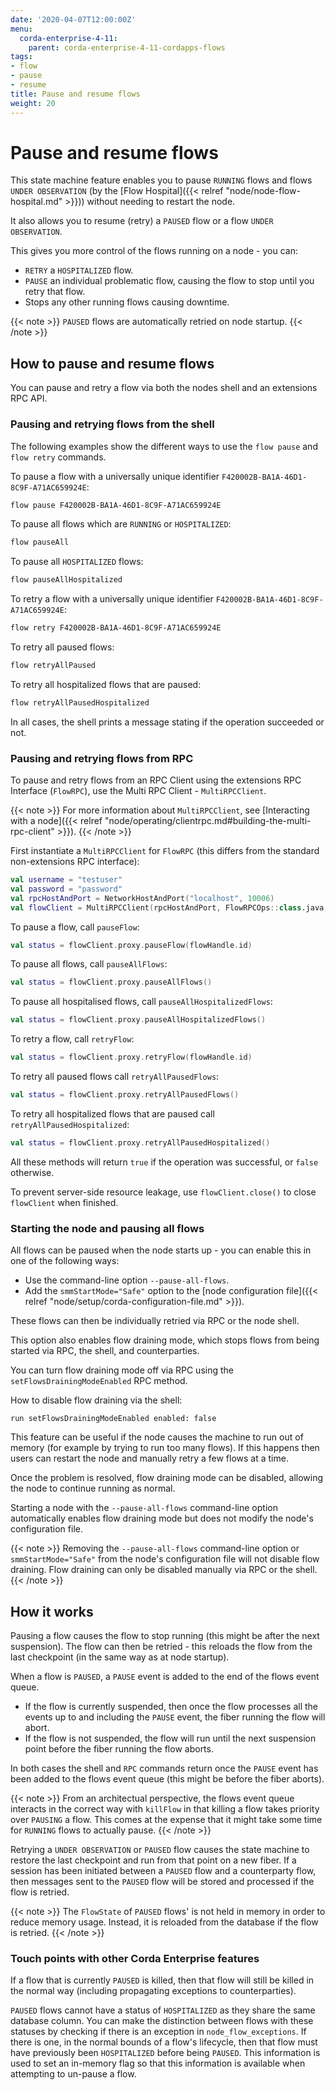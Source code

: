 ```yaml
---
date: '2020-04-07T12:00:00Z'
menu:
  corda-enterprise-4-11:
    parent: corda-enterprise-4-11-cordapps-flows
tags:
- flow
- pause
- resume
title: Pause and resume flows
weight: 20
---
```


# Pause and resume flows

This state machine feature enables you to pause `RUNNING` flows and flows `UNDER OBSERVATION` (by the [Flow Hospital]({{< relref "node/node-flow-hospital.md" >}})) without needing to restart the node.

It also allows you to resume (retry) a `PAUSED` flow or a flow `UNDER OBSERVATION`.

This gives you more control of the flows running on a node - you can:

* `RETRY` a `HOSPITALIZED` flow.
* `PAUSE` an individual problematic flow, causing the flow to stop until you retry that flow.
* Stops any other running flows causing downtime.

{{< note >}}
`PAUSED` flows are automatically retried on node startup.
{{< /note >}}

## How to pause and resume flows

You can pause and retry a flow via both the nodes shell and an extensions RPC API.

### Pausing and retrying flows from the shell

The following examples show the different ways to use the `flow pause` and `flow retry` commands.

To pause a flow with a universally unique identifier `F420002B-BA1A-46D1-8C9F-A71AC659924E`:

```bash
flow pause F420002B-BA1A-46D1-8C9F-A71AC659924E
```

To pause all flows which are `RUNNING` or `HOSPITALIZED`:

```bash
flow pauseAll
```

To pause all `HOSPITALIZED` flows:

```bash
flow pauseAllHospitalized
```

To retry a flow with a universally unique identifier `F420002B-BA1A-46D1-8C9F-A71AC659924E`:

```bash
flow retry F420002B-BA1A-46D1-8C9F-A71AC659924E
```

To retry all paused flows:

```bash
flow retryAllPaused
```

To retry all hospitalized flows that are paused:

```bash
flow retryAllPausedHospitalized
```

In all cases, the shell prints a message stating if the operation succeeded or not.

### Pausing and retrying flows from RPC

To pause and retry flows from an RPC Client using the extensions RPC Interface (`FlowRPC`), use the Multi RPC Client - `MultiRPCClient`.

{{< note >}}
For more information about `MultiRPCClient`, see [Interacting with a node]({{< relref "node/operating/clientrpc.md#building-the-multi-rpc-client" >}}).
{{< /note >}}

First instantiate a `MultiRPCClient` for `FlowRPC` (this differs from the standard non-extensions RPC interface):

```kotlin
val username = "testuser"
val password = "password"
val rpcHostAndPort = NetworkHostAndPort("localhost", 10006)
val flowClient = MultiRPCClient(rpcHostAndPort, FlowRPCOps::class.java, username, password).start().getOrThrow()
```

To pause a flow, call `pauseFlow`:

```kotlin
val status = flowClient.proxy.pauseFlow(flowHandle.id)
```

To pause all flows, call `pauseAllFlows`:

```kotlin
val status = flowClient.proxy.pauseAllFlows()
```

To pause all hospitalised flows, call `pauseAllHospitalizedFlows`:

```kotlin
val status = flowClient.proxy.pauseAllHospitalizedFlows()
```

To retry a flow, call `retryFlow`:

```kotlin
val status = flowClient.proxy.retryFlow(flowHandle.id)
```

To retry all paused flows call `retryAllPausedFlows`:

```kotlin
val status = flowClient.proxy.retryAllPausedFlows()
```

To retry all hospitalized flows that are paused call `retryAllPausedHospitalized`:

```kotlin
val status = flowClient.proxy.retryAllPausedHospitalized()
```

All these methods will return `true` if the operation was successful, or `false` otherwise.

To prevent server-side resource leakage, use `flowClient.close()` to close `flowClient` when finished.

### Starting the node and pausing all flows

All flows can be paused when the node starts up - you can enable this in one of the following ways:

* Use the command-line option `--pause-all-flows`.
* Add the `smmStartMode="Safe"` option to the [node configuration file]({{< relref "node/setup/corda-configuration-file.md" >}}).

These flows can then be individually retried via RPC or the node shell.

This option also enables flow draining mode, which stops flows from being started via RPC, the shell, and counterparties.

You can turn flow draining mode off via RPC using the `setFlowsDrainingModeEnabled` RPC method.

How to disable flow draining via the shell:

```shell script
run setFlowsDrainingModeEnabled enabled: false
```

This feature can be useful if the node causes the machine to run out of memory (for example by trying to run too many flows). If this happens then users can restart the node and manually retry a few flows at a time.

Once the problem is resolved, flow draining mode can be disabled, allowing the node to continue running as normal.

Starting a node with the `--pause-all-flows` command-line option automatically enables flow draining mode but does not modify the node's configuration file.

{{< note >}}
Removing the `--pause-all-flows` command-line option or `smmStartMode="Safe"` from the node's configuration file will not disable flow draining. Flow draining can only be disabled manually via RPC or the shell.
{{< /note >}}

## How it works

Pausing a flow causes the flow to stop running (this might be after the next suspension). The flow can then be retried - this reloads the flow from the last checkpoint (in the same way as at node startup).

When a flow is `PAUSED`, a `PAUSE` event is added to the end of the flows event queue.

* If the flow is currently suspended, then once the flow processes all the events up to and including the `PAUSE` event, the fiber running the flow will abort.
* If the flow is not suspended, the flow will run until the next suspension point before the fiber running the flow aborts.

In both cases the shell and `RPC` commands return once the `PAUSE` event has been added to the flows event queue (this might be before the fiber aborts).

{{< note >}}
From an architectual perspective, the flows event queue interacts in the correct way with `killFlow` in that killing a flow takes priority over `PAUSING` a flow. This comes at the expense that it might take some time for `RUNNING` flows to actually pause.
{{< /note >}}

Retrying a `UNDER OBSERVATION` or `PAUSED` flow causes the state machine to restore the last checkpoint and run from that point on a new fiber. If a session has been initiated between a `PAUSED` flow and a counterparty flow, then messages sent to the `PAUSED` flow will be stored and processed if the flow is retried.

{{< note >}}
The `FlowState` of `PAUSED` flows' is not held in memory in order to reduce memory usage. Instead, it is reloaded from the database if the flow is retried.
{{< /note >}}

### Touch points with other Corda Enterprise features

If a flow that is currently `PAUSED` is killed, then that flow will still be killed in the normal way (including propagating exceptions to counterparties).

`PAUSED` flows cannot have a status of `HOSPITALIZED` as they share the same database column. You can make the distinction between flows with these statuses by checking if there is an exception in `node_flow_exceptions`. If there is one, in the normal bounds of a flow's lifecycle, then that flow must have previously been `HOSPITALIZED` before being `PAUSED`. This information is used to set an in-memory flag so that this information is available when attempting to un-pause a flow.
